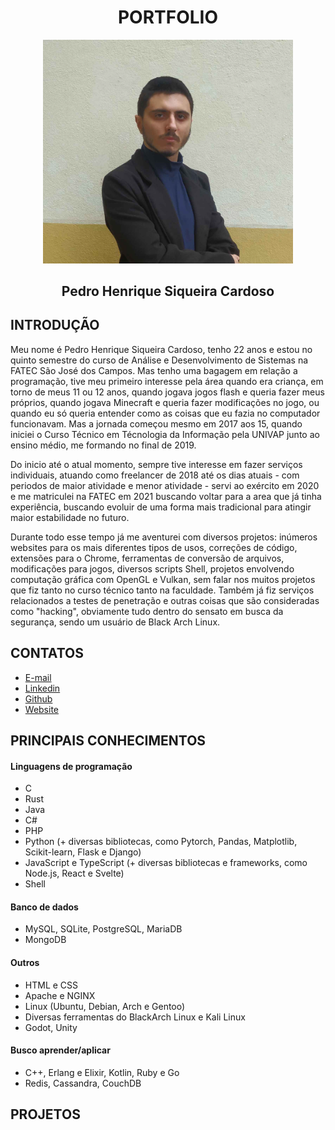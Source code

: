 <div align="center">
  
# PORTFOLIO

<img src="pedro.png" alt="Foto minha" width="400"/>

## Pedro Henrique Siqueira Cardoso
</div>


## INTRODUÇÃO
Meu nome é Pedro Henrique Siqueira Cardoso, tenho 22 anos e estou no quinto semestre do curso de Análise e Desenvolvimento de Sistemas na FATEC São José dos Campos. Mas tenho uma bagagem em relação a programação, tive meu primeiro interesse pela área quando era criança, em torno de meus 11 ou 12 anos, quando jogava jogos flash e queria fazer meus próprios, quando jogava Minecraft e queria fazer modificações no jogo, ou quando eu só queria entender como as coisas que eu fazia no computador funcionavam. Mas a jornada começou mesmo em 2017 aos 15, quando iniciei o Curso Técnico em Técnologia da Informação pela UNIVAP junto ao ensino médio, me formando no final de 2019.  

Do inicio até o atual momento, sempre tive interesse em fazer serviços individuais, atuando como freelancer de 2018 até os dias atuais - com periodos de maior atividade e menor atividade - servi ao exército em 2020 e me matriculei na FATEC em 2021 buscando voltar para a area que já tinha experiência, buscando evoluir de uma forma mais tradicional para atingir maior estabilidade no futuro.

Durante todo esse tempo já me aventurei com diversos projetos: inúmeros websites para os mais diferentes tipos de usos, correções de código, extensões para o Chrome, ferramentas de conversão de arquivos, modificações para jogos, diversos scripts Shell, projetos envolvendo computação gráfica com OpenGL e Vulkan, sem falar nos muitos projetos que fiz tanto no curso técnico tanto na faculdade. Também já fiz serviços relacionados a testes de penetração e outras coisas que são consideradas como "hacking", obviamente tudo dentro do sensato em busca da segurança, sendo um usuário de Black Arch Linux.

## CONTATOS

- [E-mail](mailto:pz020609@gmail.com)
- [Linkedin](https://www.linkedin.com/in/pedro-cardoso-6b93011b6/)
- [Github](https://github.com/PhscZ)
- [Website](http://phsc.rf.gd)

## PRINCIPAIS CONHECIMENTOS
#### Linguagens de programação
- C
- Rust
- Java
- C#
- PHP
- Python (+ diversas bibliotecas, como Pytorch, Pandas, Matplotlib, Scikit-learn, Flask e Django)
- JavaScript e TypeScript (+ diversas bibliotecas e frameworks, como Node.js, React e Svelte)
- Shell

#### Banco de dados
- MySQL, SQLite, PostgreSQL, MariaDB
- MongoDB

#### Outros
- HTML e CSS
- Apache e NGINX
- Linux (Ubuntu, Debian, Arch e Gentoo)
- Diversas ferramentas do BlackArch Linux e Kali Linux
- Godot, Unity

#### Busco aprender/aplicar
- C++, Erlang e Elixir, Kotlin, Ruby e Go
- Redis, Cassandra, CouchDB

## PROJETOS
